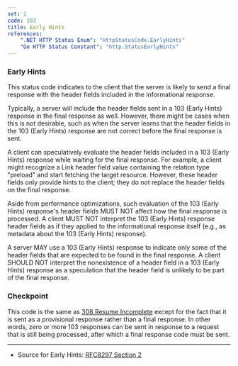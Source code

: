```yaml
---
set: 1
code: 103
title: Early Hints
references:
    ".NET HTTP Status Enum": "HttpStatusCode.EarlyHints"
    "Go HTTP Status Constant": "http.StatusEarlyHints"
---
```

### Early Hints

This status code indicates to the client that the server is likely to send a final response with the header fields included in the informational response.

Typically, a server will include the header fields sent in a 103 (Early Hints) response in the final response as well.  However, there might be cases when this is not desirable, such as when the server learns that the header fields in the 103 (Early Hints) response are not correct before the final response is sent.

A client can speculatively evaluate the header fields included in a 103 (Early Hints) response while waiting for the final response.  For example, a client might recognize a Link header field value containing the relation type "preload" and start fetching the target resource.  However, these header fields only provide hints to the client; they do not replace the header fields on the final response.

Aside from performance optimizations, such evaluation of the 103 (Early Hints) response's header fields MUST NOT affect how the final response is processed.  A client MUST NOT interpret the 103 (Early Hints) response header fields as if they applied to the informational response itself (e.g., as metadata about the 103 (Early Hints) response).

A server MAY use a 103 (Early Hints) response to indicate only some of the header fields that are expected to be found in the final response.  A client SHOULD NOT interpret the nonexistence of a header field in a 103 (Early Hints) response as a speculation that the header field is unlikely to be part of the final response.

### Checkpoint

This code is the same as [308 Resume Incomplete](/308#resume-incomplete) except for the fact that it is sent
as a provisional response rather than a final response.
In other words, zero or more 103 responses can be sent in response to a request
that is still being processed, after which a final response code must be sent.

---

* Source for Early Hints: [RFC8297 Section 2][1]

[1]: <https://tools.ietf.org/html/rfc8297#section-2>
